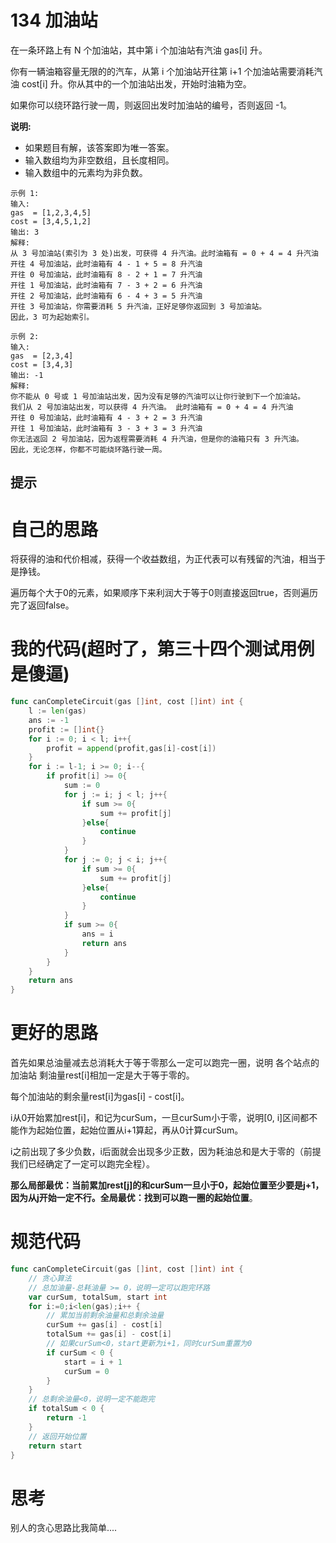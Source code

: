 # 134 加油站

在一条环路上有 N 个加油站，其中第 i 个加油站有汽油 gas[i] 升。

你有一辆油箱容量无限的的汽车，从第 i 个加油站开往第 i+1 个加油站需要消耗汽油 cost[i] 升。你从其中的一个加油站出发，开始时油箱为空。

如果你可以绕环路行驶一周，则返回出发时加油站的编号，否则返回 -1。

**说明:** 

- 如果题目有解，该答案即为唯一答案。
- 输入数组均为非空数组，且长度相同。
- 输入数组中的元素均为非负数。

```
示例 1:
输入: 
gas  = [1,2,3,4,5]
cost = [3,4,5,1,2]
输出: 3
解释:
从 3 号加油站(索引为 3 处)出发，可获得 4 升汽油。此时油箱有 = 0 + 4 = 4 升汽油
开往 4 号加油站，此时油箱有 4 - 1 + 5 = 8 升汽油
开往 0 号加油站，此时油箱有 8 - 2 + 1 = 7 升汽油
开往 1 号加油站，此时油箱有 7 - 3 + 2 = 6 升汽油
开往 2 号加油站，此时油箱有 6 - 4 + 3 = 5 升汽油
开往 3 号加油站，你需要消耗 5 升汽油，正好足够你返回到 3 号加油站。
因此，3 可为起始索引。

示例 2:
输入: 
gas  = [2,3,4]
cost = [3,4,3]
输出: -1
解释:
你不能从 0 号或 1 号加油站出发，因为没有足够的汽油可以让你行驶到下一个加油站。
我们从 2 号加油站出发，可以获得 4 升汽油。 此时油箱有 = 0 + 4 = 4 升汽油
开往 0 号加油站，此时油箱有 4 - 3 + 2 = 3 升汽油
开往 1 号加油站，此时油箱有 3 - 3 + 3 = 3 升汽油
你无法返回 2 号加油站，因为返程需要消耗 4 升汽油，但是你的油箱只有 3 升汽油。
因此，无论怎样，你都不可能绕环路行驶一周。
```

## 提示

# 自己的思路

将获得的油和代价相减，获得一个收益数组，为正代表可以有残留的汽油，相当于是挣钱。

遍历每个大于0的元素，如果顺序下来利润大于等于0则直接返回true，否则遍历完了返回false。

# 我的代码(超时了，第三十四个测试用例是傻逼)

```go
func canCompleteCircuit(gas []int, cost []int) int {
    l := len(gas)
    ans := -1
    profit := []int{}
    for i := 0; i < l; i++{
        profit = append(profit,gas[i]-cost[i])
    }
    for i := l-1; i >= 0; i--{
        if profit[i] >= 0{
            sum := 0
            for j := i; j < l; j++{
                if sum >= 0{
                    sum += profit[j]
                }else{
                    continue
                }
            }
            for j := 0; j < i; j++{
                if sum >= 0{
                    sum += profit[j]
                }else{
                    continue
                }
            }
            if sum >= 0{
                ans = i
                return ans
            }
        }
    }
    return ans
}
```

# 更好的思路

首先如果总油量减去总消耗大于等于零那么一定可以跑完一圈，说明 各个站点的加油站 剩油量rest[i]相加一定是大于等于零的。

每个加油站的剩余量rest[i]为gas[i] - cost[i]。

i从0开始累加rest[i]，和记为curSum，一旦curSum小于零，说明[0, i]区间都不能作为起始位置，起始位置从i+1算起，再从0计算curSum。

i之前出现了多少负数，i后面就会出现多少正数，因为耗油总和是大于零的（前提我们已经确定了一定可以跑完全程）。

**那么局部最优：当前累加rest[j]的和curSum一旦小于0，起始位置至少要是j+1，因为从j开始一定不行。全局最优：找到可以跑一圈的起始位置**。

# 规范代码

```go
func canCompleteCircuit(gas []int, cost []int) int {
    // 贪心算法
	// 总加油量-总耗油量 >= 0，说明一定可以跑完环路
	var curSum, totalSum, start int
	for i:=0;i<len(gas);i++ {
		// 累加当前剩余油量和总剩余油量
		curSum += gas[i] - cost[i]
		totalSum += gas[i] - cost[i]
		// 如果curSum<0，start更新为i+1，同时curSum重置为0
		if curSum < 0 {
			start = i + 1
			curSum = 0
		}
	}
	// 总剩余油量<0，说明一定不能跑完
	if totalSum < 0 {
		return -1
	}
	// 返回开始位置
	return start
}
```

# 思考

别人的贪心思路比我简单....

